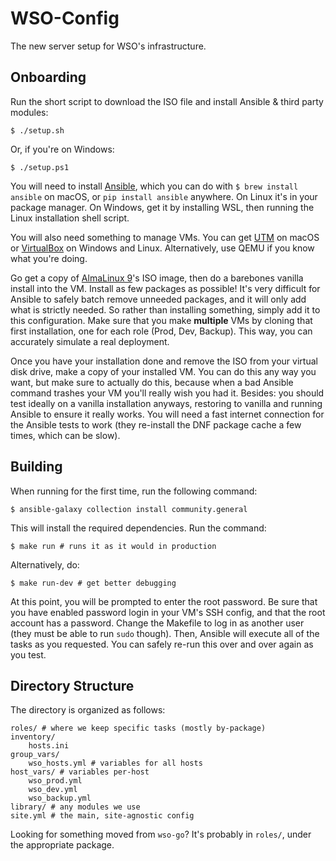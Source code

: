 # WSO-Config
The new server setup for WSO's infrastructure.

## Onboarding
Run the short script to download the ISO file and install Ansible & third party modules:
``` shell
$ ./setup.sh
```
Or, if you're on Windows:
``` shell
$ ./setup.ps1 
```
You will need to install [Ansible](https://www.ansible.com), which you can do with
`$ brew install ansible` on macOS, or `pip install ansible` anywhere. On Linux it's in your package manager. On Windows, get it by installing WSL, then running the Linux installation shell script.

You will also need something to manage VMs. You can get [UTM](https://mac.getutm.app) on macOS or [VirtualBox](https://www.virtualbox.org) on Windows and Linux. Alternatively, use QEMU if you know what you're doing.

Go get a copy of [AlmaLinux 9](https://almalinux.org)'s ISO image, then do a barebones vanilla install into the VM. Install as few packages as possible! It's very difficult for Ansible to safely batch remove unneeded packages, and it will only add what is strictly needed. So rather than installing something, simply add it to this configuration. Make sure that you make **multiple** VMs by cloning that first installation, one for each role (Prod, Dev, Backup). This way, you can accurately simulate a real deployment. 

Once you have your installation done and remove the ISO from your virtual disk drive, make a copy of your installed VM. You can do this any way you want, but make sure to actually do this, because when a bad Ansible command trashes your VM you'll really wish you had it. Besides: you should test ideally on a vanilla installation anyways, restoring to vanilla and running Ansible to ensure it really works. You will need a fast internet connection for the Ansible tests to work (they re-install the DNF package cache a few times, which can be slow). 

## Building
When running for the first time, run the following command: 
``` shell
$ ansible-galaxy collection install community.general 
```
This will install the required dependencies.
Run the command:
``` shell
$ make run # runs it as it would in production
``` 
Alternatively, do:
``` shell
$ make run-dev # get better debugging
```
At this point, you will be prompted to enter the root password. Be sure that you have enabled password login in your VM's SSH config, and that the root account has a password. Change the Makefile to log in as another user (they must be able to run `sudo` though). Then, Ansible will execute all of the tasks as you requested. You can safely re-run this over and over again as you test.

## Directory Structure
The directory is organized as follows:
``` shell
roles/ # where we keep specific tasks (mostly by-package)
inventory/
	hosts.ini 
group_vars/
	wso_hosts.yml # variables for all hosts
host_vars/ # variables per-host
	wso_prod.yml
	wso_dev.yml
	wso_backup.yml
library/ # any modules we use
site.yml # the main, site-agnostic config
```
Looking for something moved from `wso-go`? It's probably in `roles/`, under the appropriate package.
